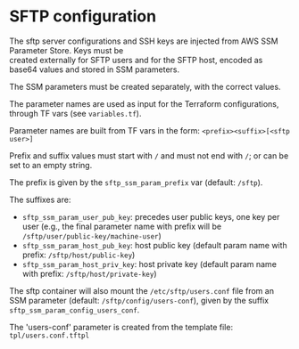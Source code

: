 
# SFTP configuration

The sftp server configurations and SSH keys are injected from AWS SSM Parameter Store. Keys must be  
created externally for SFTP users and for the SFTP host, encoded as base64 values and stored in SSM parameters.

The SSM parameters must be created separately, with the correct values.

The parameter names are used as input for the Terraform configurations, through TF vars (see `variables.tf`).

Parameter names are built from TF vars in the form:
`<prefix><suffix>[<sftp user>]`

Prefix and suffix values must start with `/` and must not end with `/`; or can be set to an empty string.

The prefix is given by the `sftp_ssm_param_prefix` var (default: `/sftp`).

The suffixes are:

- `sftp_ssm_param_user_pub_key`: precedes user public keys, one key per user (e.g., the final parameter name with prefix will be `/sftp/user/public-key/machine-user`)
- `sftp_ssm_param_host_pub_key`: host public key (default param name with prefix: `/sftp/host/public-key`)
- `sftp_ssm_param_host_priv_key`: host private key (default param name with prefix: `/sftp/host/private-key`)
 
The sftp container will also mount the `/etc/sftp/users.conf` file from an SSM parameter 
(default: `/sftp/config/users-conf`), given by the suffix `sftp_ssm_param_config_users_conf`. 
 
The 'users-conf' parameter is created from the template file: `tpl/users.conf.tftpl`
 
